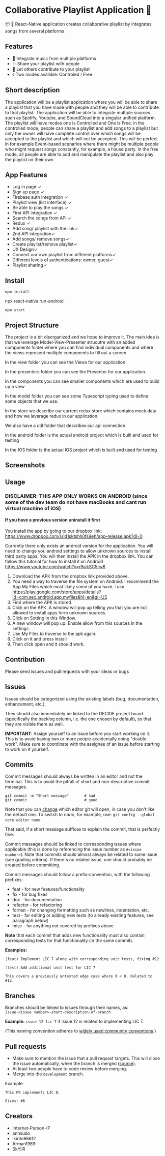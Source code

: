 # Collaborative Playlist Application 🎵 
📦 🚀  React-Native application creates collaborative playlist by integrates songs from several platforms 

## Features

-   🔎 Integrate music from multiple platforms 
-   ✨ Share your playlist with people 
-   🐝 Let others contribute to your playlist
-   🌀  Two modes availible: Controled / Free 

## Short description  
The application will be a playlist application where you will be able to share a playlist that you have made with people and they will be able to contribute to that playlist. The application will be able to integrate multiple sources such as Spotify, Youtube, and SoundCloud into a singular unified platform. The playlist will have modes one is Controlled and One is Free. In the controlled mode, people can share a playlist and add songs to a playlist but only the owner will have complete control over which songs will be accepted to the playlist and which will not be accepted. This will be perfect in for example Event-based scenarios where there might be multiple people who might request songs constantly, for example, a house party. In the free mode, all people are able to add and manipulate the playlist and also play the playlist on their own 

## App Features
- Log in page ✓
- Sign up page ✓
- Firebase auth integration ✓
- Playlist view (list interface) ✓
- Be able to play the songs ✓
- First API integration ✓ 
- Search the songs from API ✓
- Redux ✓ 
- Add song/ playlist with the link✓
- 2nd API integration✓
- Add songs/ remove songs✓
- Create playlist/remove playlist✓
- UX Design✓
- Connect our own playlist from different platforms✓
- Different levels of authentications: owner, guest✓
- Playlist sharing✓
 


                   

## Install

```
npm install
```


npx react-native run-android
```
npm start
```


## Project Structure
The project is a bit disorganized and we hope to improve it. The main idea is that we leverage Model-View-Presenter strucutre with an added components folder where you can find individual components and where the views represent multiple components to fill out a screen.

In the view folder you can see the Views for our application.

In the presenters folder you can see the Presenter for our application.

In the components you can see smaller components which are used to build up a view

In the model folder you can see some Typescript typing used to define some objects that we use. 

In the store we describe our current redux store which contains mock data and how we leverage redux in our application.

We also have a util folder that describes our api connection. 

In the android folder is the actual android project which is built and used for testing

In the IOS folder is the actual IOS project which is built and used for testing

## Screenshots

## Usage
### DISCLAIMER: THIS APP ONLY WORKS ON ANDROID (since some of the dev team do not have macBooks and cant run virtual machine of iOS)
#### If you have a previous version uninstall it first 
You install the app by going to our dropbox link: https://www.dropbox.com/s/ld1sktshh0fs9eh/app-release.apk?dl=0

Currently there only exists an android version for the application. You will need to change you android settings to allow unknown sources to install third party apps. You will then install the APK in the dropbox link. You can follow this tutorial for how to install it on Android https://www.youtube.com/watch?v=r9aikSC5rw8.



1. Download the APK from the dropbox link provided above.
2. You need a way to traverse the file system on Android. I recommend the App My Files which most likely some of you have. I use https://play.google.com/store/apps/details?id=com.sec.android.app.myfiles&hl=en&gl=US
3. Find where the APK is stored.
4. Click on the APK. A window will pop up telling you that you are not allowed to install apps form unknown sources.
5. Click on Setting in this Window.
6. A new window will pop up. Enable allow from this sources in the settings.
7. Use My Files to traverse to the apk again.
8. Click on it and press install
9. Then click open and it should work.

## Contribution
Please send issues and pull requests with your ideas or bugs 

## Issues

Issues should be categorized using the existing labels (bug, documentation, enhancement, etc.).

They should also immediately be linked to the DECIDE project board (specifically the backlog column, i.e. the one chosen by default), so that they are visible there as well.

**IMPORTANT**: Assign yourself to an issue before you start working on it. This is to avoid having two or more people accidentally doing "double work". Make sure to coordinate with the assignee of an issue before starting to work on it yourself.

## Commits

Commit messages should always be written in an editor and not the terminal. This is to avoid the pitfall of short and non-descriptive commit messages.

```
git commit -m "Short message"       # bad
git commit                          # good
```

Note that you can [change](https://git-scm.com/book/en/v2/Customizing-Git-Git-Configuration#_core_editor) which editor git will open, in case you don't like the default one. To switch to *nano*, for example, use: `git config --global core.editor nano`.

That said, if a short message suffices to explain the commit, that is perfectly fine.

Commit messages should be linked to corresponding issues where applicable (this is done by referencing the issue number as `#<issue number>`). Note that commits should almost always be related to some issue (see grading criteria). If there's no related issue, one should probably be created before committing.

Commit messages should follow a prefix-convention, with the following prefixes:
* feat - for new features/functionality
* fix - for bug fixes
* doc - for documentation
* refactor - for refactoring
* format - for changing formatting such as newlines, indentation, etc.
* test - for editing or adding new tests (to already existing features, see paragraph below)
* misc - for anything not covered by prefixes above

**Note** that each commit that adds new functionality must also contain corresponding tests for that functionality (in the same commit).

**Examples:**

```
(feat) Implement LIC 7 along with corresponding unit tests, fixing #12
```

```
(test) Add additional unit test for LIC 7

This covers a previously untested edge case where X < 0. Related to #12.
```

## Branches

Branches should be linked to issues through their names, as:  
`issue-<issue number>-short-description-of-branch`

**Example:** `issue-12-lic-7` if issue 12 is related to implementing LIC 7.

(This naming convention adheres to [widely used community conventions](https://github.com/agis/git-style-guide#branches).)

## Pull requests

* Make sure to mention the issue that a pull request targets. This will close the issue automatically, when the branch is merged ([source](https://docs.github.com/en/github/managing-your-work-on-github/linking-a-pull-request-to-an-issue#linking-a-pull-request-to-an-issue-using-a-keyword)).
* At least two people have to code review before merging.
* Merge into the `development` branch. 

Example:
```
This PR implements LIC 0.

Fixes: #6
```


## Creators
- Internet-Person-IP
- annsudo
- ikirito98612
- Arman1989
- SkYiiR

